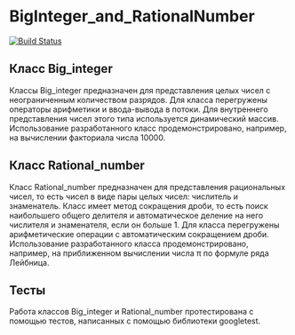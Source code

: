 # BigInteger_and_RationalNumber

[![Build Status](https://travis-ci.com/timerke/BigInteger_and_RationalNumber.svg?branch=main)](https://travis-ci.com/timerke/BigInteger_and_RationalNumber)

## Класс Big_integer
Классы Big_integer предназначен для представления целых чисел с неограниченным количеством разрядов. Для класса перегружены операторы арифметики и ввода-вывода в потоки. Для внутреннего представления чисел этого типа используется динамический массив. Использование разработанного класс продемонстрировано, например, на вычислении факториала числа 10000.
## Класс Rational_number
Класс Rational_number предназначен для представления рациональных чисел, то есть чисел в виде пары целых чисел: числитель и знаменатель. Класс имеет метод сокращения дроби, то есть поиск наибольшего общего делителя и автоматическое деление на него числителя и знаменателя, если он больше 1. Для класса перегружены арифметические операции с автоматическим сокращением дроби. Использование разработанного класса продемонстрировано, например, на приближенном вычислении числа π по формуле ряда Лейбница.
## Тесты
Работа классов Big_integer и Rational_number протестирована с помощью тестов, написанных с помощью библиотеки googletest.
